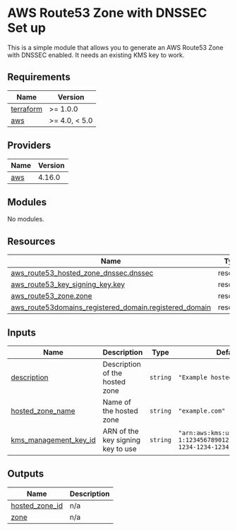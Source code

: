 # AWS Route53 Zone with DNSSEC Set up

This is a simple module that allows you to generate an AWS Route53 Zone with DNSSEC enabled. It needs an existing KMS key to work.

<!-- BEGINNING OF PRE-COMMIT-TERRAFORM DOCS HOOK -->
## Requirements

| Name | Version |
|------|---------|
| <a name="requirement_terraform"></a> [terraform](#requirement\_terraform) | >= 1.0.0 |
| <a name="requirement_aws"></a> [aws](#requirement\_aws) | >= 4.0, < 5.0 |

## Providers

| Name | Version |
|------|---------|
| <a name="provider_aws"></a> [aws](#provider\_aws) | 4.16.0 |

## Modules

No modules.

## Resources

| Name | Type |
|------|------|
| [aws_route53_hosted_zone_dnssec.dnssec](https://registry.terraform.io/providers/hashicorp/aws/latest/docs/resources/route53_hosted_zone_dnssec) | resource |
| [aws_route53_key_signing_key.key](https://registry.terraform.io/providers/hashicorp/aws/latest/docs/resources/route53_key_signing_key) | resource |
| [aws_route53_zone.zone](https://registry.terraform.io/providers/hashicorp/aws/latest/docs/resources/route53_zone) | resource |
| [aws_route53domains_registered_domain.registered_domain](https://registry.terraform.io/providers/hashicorp/aws/latest/docs/resources/route53domains_registered_domain) | resource |

## Inputs

| Name | Description | Type | Default | Required |
|------|-------------|------|---------|:--------:|
| <a name="input_description"></a> [description](#input\_description) | Description of the hosted zone | `string` | `"Example hosted zone"` | no |
| <a name="input_hosted_zone_name"></a> [hosted\_zone\_name](#input\_hosted\_zone\_name) | Name of the hosted zone | `string` | `"example.com"` | no |
| <a name="input_kms_management_key_id"></a> [kms\_management\_key\_id](#input\_kms\_management\_key\_id) | ARN of the key signing key to use | `string` | `"arn:aws:kms:us-east-1:123456789012:key/12345678-1234-1234-1234-123456789012"` | no |

## Outputs

| Name | Description |
|------|-------------|
| <a name="output_hosted_zone_id"></a> [hosted\_zone\_id](#output\_hosted\_zone\_id) | n/a |
| <a name="output_zone"></a> [zone](#output\_zone) | n/a |
<!-- END OF PRE-COMMIT-TERRAFORM DOCS HOOK -->
